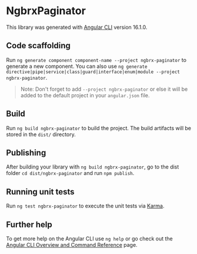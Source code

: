 # NgbrxPaginator

This library was generated with [Angular CLI](https://github.com/angular/angular-cli) version 16.1.0.

## Code scaffolding

Run `ng generate component component-name --project ngbrx-paginator` to generate a new component. You can also use `ng generate directive|pipe|service|class|guard|interface|enum|module --project ngbrx-paginator`.
> Note: Don't forget to add `--project ngbrx-paginator` or else it will be added to the default project in your `angular.json` file. 

## Build

Run `ng build ngbrx-paginator` to build the project. The build artifacts will be stored in the `dist/` directory.

## Publishing

After building your library with `ng build ngbrx-paginator`, go to the dist folder `cd dist/ngbrx-paginator` and run `npm publish`.

## Running unit tests

Run `ng test ngbrx-paginator` to execute the unit tests via [Karma](https://karma-runner.github.io).

## Further help

To get more help on the Angular CLI use `ng help` or go check out the [Angular CLI Overview and Command Reference](https://angular.io/cli) page.
